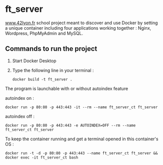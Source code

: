 # ft_server

www.42lyon.fr school project meant to discover and use Docker by setting a unique container including four applications working together : Nginx, Wordpress, PhpMyAdmin and MySQL.

 ## Commands to run the project

1) Start Docker Desktop
2) Type the following line in your terminal :

   ```docker build -t ft_server .```

The program is launchable with or without autoindex feature

autoindex on :


```docker run -p 80:80 -p 443:443 -it --rm --name ft_server_ct ft_server```

autoindex off :

```docker run -p 80:80 -p 443:443 -e AUTOINDEX=OFF --rm --name ft_server_ct ft_server```

To keep the container running and get a terminal opened in this container's OS :

   ```docker run -t -d -p 80:80 -p 443:443 --name ft_server_ct ft_server && docker exec -it ft_server_ct bash```
